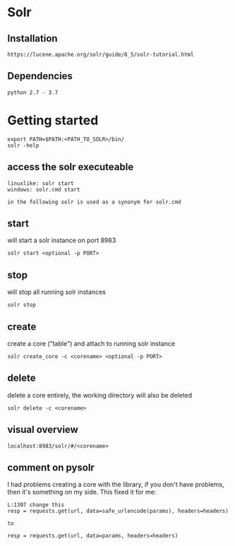 # Solr

## Installation

    https://lucene.apache.org/solr/guide/8_5/solr-tutorial.html

## Dependencies

    python 2.7 - 3.7

# Getting started

    export PATH=$PATH:<PATH_TO_SOLR>/bin/
    solr -help

## access the solr executeable
    linuxlike: solr start
    windows: solr.cmd start

    in the following solr is used as a synonym for solr.cmd

## start
will start a solr instance on port 8983

    solr start <optional -p PORT>

## stop
will stop all running solr instances

    solr stop

## create
create a core ("table") and attach to running solr instance

    solr create_core -c <corename> <optional -p PORT>

## delete
delete a core entirely, the working directory will also be deleted

    solr delete -c <corename>

## visual overview
    localhost:8983/solr/#/<corename>

## comment on pysolr

I had problems creating a core with the library, if you don't have problems, then it's something on my side. This fixed it for me:

    L:1307 change this
    resp = requests.get(url, data=safe_urlencode(params), headers=headers)

    to

    resp = requests.get(url, data=params, headers=headers)
